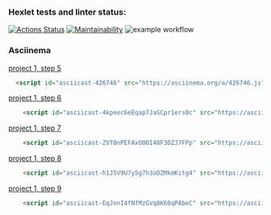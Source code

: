 ### Hexlet tests and linter status:
[![Actions Status](https://github.com/MilaNick/frontend-project-lvl1/workflows/hexlet-check/badge.svg)](https://github.com/MilaNick/frontend-project-lvl1/actions)
[![Maintainability](https://api.codeclimate.com/v1/badges/a99a88d28ad37a79dbf6/maintainability)](https://codeclimate.com/MilaNick/codeclimate/codeclimate/maintainability)
![example workflow](https://github.com/MilaNick/frontend-project-lvl1/actions/workflows/actions.yml/badge.svg)  

### Asciinema
[project 1, step 5](https://asciinema.org/a/426621)
```html
  <script id="asciicast-426746" src="https://asciinema.org/a/426746.js" async></script>
```
[project 1, step 6](https://asciinema.org/a/4kpeec6eEqap7JaSCpr1ers8c)  
```html
    <script id="asciicast-4kpeec6eEqap7JaSCpr1ers8c" src="https://asciinema.org/a/4kpeec6eEqap7JaSCpr1ers8c.js" async></script>
```
[project 1, step 7](https://asciinema.org/a/ZVT0nPEFAxO0OI48F3DZJ7FPp)
```html
    <script id="asciicast-ZVT0nPEFAxO0OI48F3DZJ7FPp" src="https://asciinema.org/a/ZVT0nPEFAxO0OI48F3DZJ7FPp.js" async></script>
```
[project 1, step 8](https://asciinema.org/a/h1J5V9U7y5g7h3oDZMkmKitg4)
```html
    <script id="asciicast-h1J5V9U7y5g7h3oDZMkmKitg4" src="https://asciinema.org/a/h1J5V9U7y5g7h3oDZMkmKitg4.js" async></script>
```
[project 1, step 9](https://asciinema.org/a/EqJnnI4fNfMzGVq8K60qPAbeC)
```html
    <script id="asciicast-EqJnnI4fNfMzGVq8K60qPAbeC" src="https://asciinema.org/a/EqJnnI4fNfMzGVq8K60qPAbeC.js" async></script>
```



